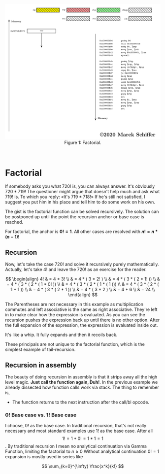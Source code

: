 <div align="center">
  <img src="./.assets/2025-03-29_Marek_Schiffer_Animation_x86_Factorial_decq_Retraction.gif" alt="Factorial Animation x86_64" width="700">

  <div align=center>
    <figcaption>Figure 1: Factorial. </figcaption>
  </div>
   <br> <br>
</div>

# Factorial
If somebody asks you what 720! is, you can always answer. It's obviously
$720 * 719!$ The questioner might argue that doesn't help much and ask what 719! is.
To which you reply: «It's $719 * 718!$» If he's still not satisfied, I suggest 
you put him in his place and tell him to do some work on his own.  

The gist is the factorial function can be solved recursively. The solution can be
postponed up until the point the recursion anchor or base case is reached.

For factorial, the anchor is **$0! = 1$**. All other cases are resolved with **$n! = n * (n-1)!$**

## Recursion
Now, let's take the case 720! and solve it recursively purely mathematically.
Actually, let's take $4!$ and leave the $720!$ as an exercise for the reader.

$$
\begin{align}
4! & = 4 * 3! \\
   & = 4 * ( 3 * 2! ) \\
   & = 4 * ( 3 * ( 2 * 1! )) \\
   & = 4 * ( 3 * ( 2 * ( 1 * 0! )) \\
   & = 4 * ( 3 * ( 2 * ( 1 * ( 1 ))) \\
   & = 4 * ( 3 * ( 2 * ( 1 * 1 )) \\
   & = 4 * ( 3 * ( 2 * 1 )) \\
   & = 4 * ( 3 * 2 ) \\
   & = 4 * 6  \\
   & = 24  \\
\end{align}
$$

The Parentheses are not necessary in this example as multiplication commutes and left associative is 
the same as right associative. They're left in to make clear how the expression is evaluated.
As you can see the recursion pushes the expression back up until there is no other option. 
After the full expansion of the expression, the expression is evaluated inside out.  

It's like a whip. It fully expands and then it recoils back.  

These principals are not unique to the factorial function, which is the simplest example of tail-recursion.

## Recursion in assembly
The beauty of doing recursion in assembly is that it strips away all the high level magic. 
__Just call the function again, Duh!__. In the previous example we already dissected how function calls
work via stack. The thing to remember is,
  * The function returns to the next instruction after the call/bl opcode. 
### $0!$ Base case vs. $1!$ Base case
I choose, $0!$ as the base case. In traditional recursion, that's not really necessary and most standard
examples use $1!$ as the base case. After all $$1! = 1 * 0! = 1 * 1 = 1$$.
By traditional recursion I mean no analytical continuation via Gamma Function, limiting the factorial to $n \geq 0$
Without analytical continuation $0! = 1$ expansion is mostly used in series like

$$
  \sum_{k=0}^{\infty} \frac{x^k}{k!}
$$
